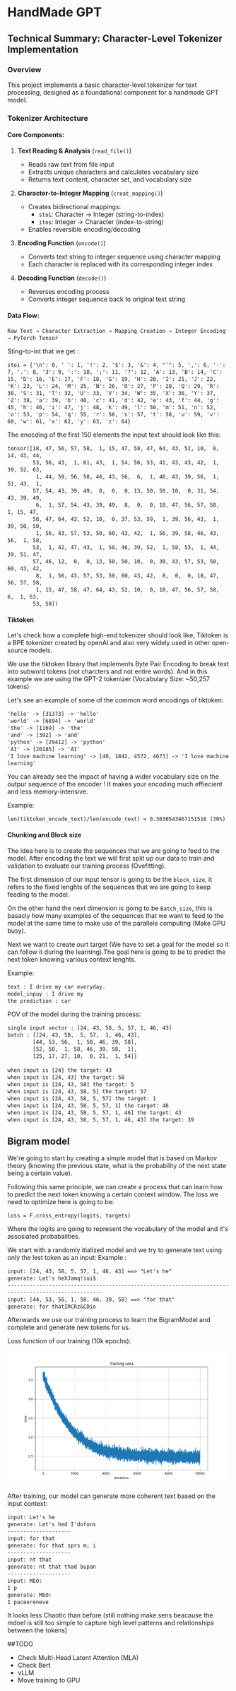 # HandMade GPT

## Technical Summary: Character-Level Tokenizer Implementation

### Overview
This project implements a basic character-level tokenizer for text processing, designed as a foundational component for a handmade GPT model.

### Tokenizer Architecture

#### Core Components:

1. **Text Reading & Analysis** (`read_file()`)
   - Reads raw text from file input
   - Extracts unique characters and calculates vocabulary size
   - Returns text content, character set, and vocabulary size

2. **Character-to-Integer Mapping** (`creat_mapping()`)
   - Creates bidirectional mappings:
     - `stoi`: Character → Integer (string-to-index)
     - `itos`: Integer → Character (index-to-string)
   - Enables reversible encoding/decoding

3. **Encoding Function** (`encode()`)
   - Converts text string to integer sequence using character mapping
   - Each character is replaced with its corresponding integer index

4. **Decoding Function** (`decode()`)
   - Reverses encoding process
   - Converts integer sequence back to original text string

#### Data Flow:
```
Raw Text → Character Extraction → Mapping Creation → Integer Encoding → PyTorch Tensor
```
Sting-to-int that we get : 
```
stoi = {'\n': 0, ' ': 1, '!': 2, '$': 3, '&': 4, "'": 5, ',': 6, '-': 7, '.': 8, '3': 9, ':': 10, ';': 11, '?': 12, 'A': 13, 'B': 14, 'C': 15, 'D': 16, 'E': 17, 'F': 18, 'G': 19, 'H': 20, 'I': 21, 'J': 22, 'K': 23, 'L': 24, 'M': 25, 'N': 26, 'O': 27, 'P': 28, 'Q': 29, 'R': 30, 'S': 31, 'T': 32, 'U': 33, 'V': 34, 'W': 35, 'X': 36, 'Y': 37, 'Z': 38, 'a': 39, 'b': 40, 'c': 41, 'd': 42, 'e': 43, 'f': 44, 'g': 45, 'h': 46, 'i': 47, 'j': 48, 'k': 49, 'l': 50, 'm': 51, 'n': 52, 'o': 53, 'p': 54, 'q': 55, 'r': 56, 's': 57, 't': 58, 'u': 59, 'v': 60, 'w': 61, 'x': 62, 'y': 63, 'z': 64}
```

The enocding of the first 150 elements the input text should look like this:  

```
tensor([18, 47, 56, 57, 58,  1, 15, 47, 58, 47, 64, 43, 52, 10,  0, 14, 43, 44,
        53, 56, 43,  1, 61, 43,  1, 54, 56, 53, 41, 43, 43, 42,  1, 39, 52, 63,
         1, 44, 59, 56, 58, 46, 43, 56,  6,  1, 46, 43, 39, 56,  1, 51, 43,  1,
        57, 54, 43, 39, 49,  8,  0,  0, 13, 50, 50, 10,  0, 31, 54, 43, 39, 49,
         6,  1, 57, 54, 43, 39, 49,  8,  0,  0, 18, 47, 56, 57, 58,  1, 15, 47,
        58, 47, 64, 43, 52, 10,  0, 37, 53, 59,  1, 39, 56, 43,  1, 39, 50, 50,
         1, 56, 43, 57, 53, 50, 60, 43, 42,  1, 56, 39, 58, 46, 43, 56,  1, 58,
        53,  1, 42, 47, 43,  1, 58, 46, 39, 52,  1, 58, 53,  1, 44, 39, 51, 47,
        57, 46, 12,  0,  0, 13, 50, 50, 10,  0, 30, 43, 57, 53, 50, 60, 43, 42,
         8,  1, 56, 43, 57, 53, 50, 60, 43, 42,  8,  0,  0, 18, 47, 56, 57, 58,
         1, 15, 47, 58, 47, 64, 43, 52, 10,  0, 18, 47, 56, 57, 58,  6,  1, 63,
        53, 59])
```


#### Tiktoken

Let's check how a complete high-end tokenizer  should look like, Tiktoken is a BPE tokenizer created by openAI and also very widely used in other open-source models.

We use the tiktoken library that implements Byte Pair Encoding to break text into subword tokens (not charcters and not entire words). And in this example we are using the GPT-2 tokenizer (Vocabulary Size: ~50,257 tokens)

Let's see an example of some of the common word encodings of tiktoken:

```
'hello' -> [31373] -> 'hello'
'world' -> [6894] -> 'world'
'the' -> [1169] -> 'the'
'and' -> [392] -> 'and'
'python' -> [29412] -> 'python'
'AI' -> [20185] -> 'AI'
'I love machine learning' -> [40, 1842, 4572, 4673] -> 'I love machine learning'
```

You can already see the impact of having a wider vocabulary size on the outpur sequence of the encoder ! It makes your encoding much effiecient and less memory-intensive.

Example: 

```
len(tiktoken_encode_text)/len(encode_text) = 0.3030543467151518 (30%)
```

#### Chunking and Block size

The idea here is to create the sequences that we are going to feed to the model. After encoding the text we will first split up our data to train and validation to evaluate our training process (Ovefitting).

The first dimension of our input tensor is going to be the `block_size`, it refers to the fixed lenghts of the sequences that we are going to keep feeding to the model.

On the other hand the next dimension is going to be `Batch_size`, this is basacly how many examples of the sequences that we want to feed to the model at the same time to make use of the parallele computing (Make GPU busy).

Next we want to create ourt target (We have to set a goal for the model so it can follow it during the learning).The goal here is going to be to predict the next token knowing various context lenghts. 

Example: 
```
text : I drive my car everyday.
model_inpuy : I drive my
the prediction : car
```
POV of the model during the training process:

```
single input vector : [24, 43, 58, 5, 57, 1, 46, 43]
batch : [[24, 43, 58,  5, 57,  1, 46, 43],
        [44, 53, 56,  1, 58, 46, 39, 58],
        [52, 58,  1, 58, 46, 39, 58,  1],
        [25, 17, 27, 10,  0, 21,  1, 54]]

when input is [24] the target: 43
when input is [24, 43] the target: 58
when input is [24, 43, 58] the target: 5
when input is [24, 43, 58, 5] the target: 57
when input is [24, 43, 58, 5, 57] the target: 1
when input is [24, 43, 58, 5, 57, 1] the target: 46
when input is [24, 43, 58, 5, 57, 1, 46] the target: 43
when input is [24, 43, 58, 5, 57, 1, 46, 43] the target: 39
```

## Bigram model

We're going to start by creating a simple model that is based on Markov theory (knowing the previous state, what is the probability of the next state being a certain value).

Following this same principle, we can create a process that can learn how to predict the next token knowing a certain context window.
The loss we need to optimize here is going to be: 
```
loss = F.cross_entropy(logits, targets)
```
Where the logits are going to represent the vocabulary of the 
model and it's assosiated probabalities.

We start with a randomly itialized model and we try to generate text using only the lest token as an input:
Example : 

```
input: [24, 43, 58, 5, 57, 1, 46, 43] ==> "Let's he"
generate: Let's heXJamq!iui$
----------------------------------------------------------------------------------------------------
input: [44, 53, 56, 1, 58, 46, 39, 58] ==> "for that"
generate: for thatIRCRz&CDio
```

Afterwards we use our training process to learn the BigramModel and complete and generate new tokens for us.

Loss function of our training (10k epochs):

![Training Loss](reporting/loss/loss_plot.png)

After training, our model can generate more coherent text based on the input context:

```
input: Let's he
generate: Let's hed I'dofons
--------------------
input: for that
generate: for that sprs m; i
--------------------
input: nt that
generate: nt that thad bupan
--------------------
input: MEO:
I p
generate: MEO:
I paceereneve
```
It looks less Chaotic than before (still nothing make sens beacause the mdoel is still too simple to capture high level patterns and relationships between the tokens)

##TODO 
* Check Multi-Head Latent Attention (MLA)
* Check Bert
* vLLM
* Move training to GPU